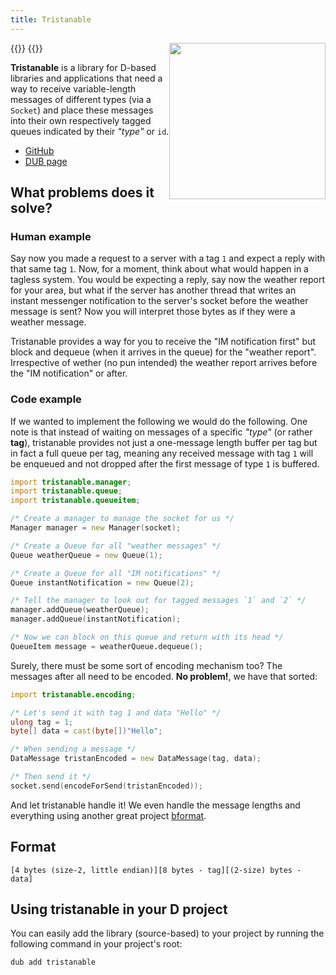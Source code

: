 ```yaml
---
title: Tristanable
---
```


{{<bruh>}}
<img src="/img/tristanable.png" width="250" hieght="250" style="float:right;gap">
{{</bruh>}}


**Tristanable** is a library for D-based libraries and applications that need a way to receive variable-length messages of different types (via a `Socket`) and place these messages into their own respectively tagged queues indicated by their _"type"_ or `id`.

* [GitHub](http://github.com/deavmi/tristanable)
* [DUB page](https://code.dlang.org/packages/tristanable)

## What problems does it solve?

### Human example

Say now you made a request to a server with a tag `1` and expect a reply with that same tag `1`. Now, for a moment, think about what would happen in a tagless system. You would be expecting a reply, say now the weather report for your area, but what if the server has another thread that writes an instant messenger notification to the server's socket before the weather message is sent? Now you will interpret those bytes as if they were a weather message.

Tristanable provides a way for you to receive the "IM notification first" but block and dequeue (when it arrives in the queue) for the "weather report". Irrespective of wether (no pun intended) the weather report arrives before the "IM notification" or after.

### Code example

If we wanted to implement the following we would do the following. One note is that instead of waiting on messages of a specific _"type"_ (or rather **tag**), tristanable provides not just a one-message length buffer per tag but in fact a full queue per tag, meaning any received message with tag `1` will be enqueued and not dropped after the first message of type `1` is buffered.

```d
import tristanable.manager;
import tristanable.queue;
import tristanable.queueitem;

/* Create a manager to manage the socket for us */
Manager manager = new Manager(socket);

/* Create a Queue for all "weather messages" */
Queue weatherQueue = new Queue(1);

/* Create a Queue for all "IM notifications" */
Queue instantNotification = new Queue(2);

/* Tell the manager to look out for tagged messages `1` and `2` */
manager.addQueue(weatherQueue);
manager.addQueue(instantNotification);

/* Now we can block on this queue and return with its head */
QueueItem message = weatherQueue.dequeue();
```

Surely, there must be some sort of encoding mechanism too? The messages after all need to be encoded. **No problem!**, we have that sorted:

```d
import tristanable.encoding;

/* Let's send it with tag 1 and data "Hello" */
ulong tag = 1;
byte[] data = cast(byte[])"Hello";

/* When sending a message */
DataMessage tristanEncoded = new DataMessage(tag, data);

/* Then send it */
socket.send(encodeForSend(tristanEncoded));
```

And let tristanable handle it! We even handle the message lengths and everything using another great project [bformat](/projects/bformat).

## Format

```
[4 bytes (size-2, little endian)][8 bytes - tag][(2-size) bytes - data]
```

## Using tristanable in your D project
You can easily add the library (source-based) to your project by running the following command in your
project's root:

```bash
dub add tristanable
```